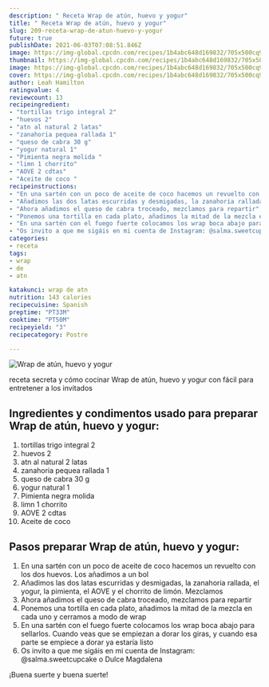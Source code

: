 ```yaml
---
description: " Receta Wrap de atún, huevo y yogur"
title: " Receta Wrap de atún, huevo y yogur"
slug: 209-receta-wrap-de-atun-huevo-y-yogur
future: true
publishDate: 2021-06-03T07:08:51.846Z
image: https://img-global.cpcdn.com/recipes/1b4abc648d169832/705x500cq90/wrap-de-atun-huevo-y-yogur-foto-principal.jpg
thumbnail: https://img-global.cpcdn.com/recipes/1b4abc648d169832/705x500cq90/wrap-de-atun-huevo-y-yogur-foto-principal.jpg
image: https://img-global.cpcdn.com/recipes/1b4abc648d169832/705x500cq90/wrap-de-atun-huevo-y-yogur-foto-principal.jpg
cover: https://img-global.cpcdn.com/recipes/1b4abc648d169832/705x500cq90/wrap-de-atun-huevo-y-yogur-foto-principal.jpg
author: Leah Hamilton
ratingvalue: 4
reviewcount: 13
recipeingredient:
- "tortillas trigo integral 2"
- "huevos 2"
- "atn al natural 2 latas"
- "zanahoria pequea rallada 1"
- "queso de cabra 30 g"
- "yogur natural 1"
- "Pimienta negra molida "
- "limn 1 chorrito"
- "AOVE 2 cdtas"
- "Aceite de coco "
recipeinstructions:
- "En una sartén con un poco de aceite de coco hacemos un revuelto con los dos huevos. Los añadimos a un bol"
- "Añadimos las dos latas escurridas y desmigadas, la zanahoria rallada, el yogur, la pimienta, el AOVE y el chorrito de limón. Mezclamos"
- "Ahora añadimos el queso de cabra troceado, mezclamos para repartir"
- "Ponemos una tortilla en cada plato, añadimos la mitad de la mezcla en cada uno y cerramos a modo de wrap"
- "En una sartén con el fuego fuerte colocamos los wrap boca abajo para sellarlos. Cuando veas que se empiezan a dorar los giras, y cuando esa parte se empiece a dorar ya estaría listo"
- "Os invito a que me sigáis en mi cuenta de Instagram: @salma.sweetcupcake o Dulce Magdalena"
categories:
- receta
tags:
- wrap
- de
- atn

katakunci: wrap de atn 
nutrition: 143 calories
recipecuisine: Spanish
preptime: "PT33M"
cooktime: "PT50M"
recipeyield: "3"
recipecategory: Postre

---
```



![Wrap de atún, huevo y yogur](https://img-global.cpcdn.com/recipes/1b4abc648d169832/705x500cq90/wrap-de-atun-huevo-y-yogur-foto-principal.jpg)

receta secreta y cómo cocinar Wrap de atún, huevo y yogur con fácil para entretener a los invitados

<!--inarticleads1-->

## Ingredientes y condimentos usado para preparar Wrap de atún, huevo y yogur:

1. tortillas trigo integral 2
1. huevos 2
1. atn al natural 2 latas
1. zanahoria pequea rallada 1
1. queso de cabra 30 g
1. yogur natural 1
1. Pimienta negra molida 
1. limn 1 chorrito
1. AOVE 2 cdtas
1. Aceite de coco 



<!--inarticleads2-->

## Pasos preparar Wrap de atún, huevo y yogur:

1. En una sartén con un poco de aceite de coco hacemos un revuelto con los dos huevos. Los añadimos a un bol
1. Añadimos las dos latas escurridas y desmigadas, la zanahoria rallada, el yogur, la pimienta, el AOVE y el chorrito de limón. Mezclamos
1. Ahora añadimos el queso de cabra troceado, mezclamos para repartir
1. Ponemos una tortilla en cada plato, añadimos la mitad de la mezcla en cada uno y cerramos a modo de wrap
1. En una sartén con el fuego fuerte colocamos los wrap boca abajo para sellarlos. Cuando veas que se empiezan a dorar los giras, y cuando esa parte se empiece a dorar ya estaría listo
1. Os invito a que me sigáis en mi cuenta de Instagram: @salma.sweetcupcake o Dulce Magdalena



¡Buena suerte y buena suerte!

